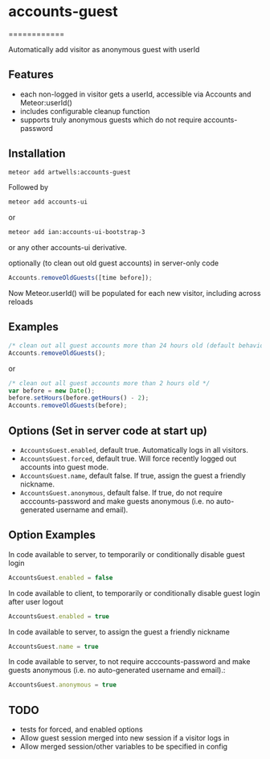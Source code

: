 # accounts-guest
============

Automatically add visitor as anonymous guest with userId

## Features
- each non-logged in visitor gets a userId, accessible via Accounts and Meteor:userId()
- includes configurable cleanup function
- supports truly anonymous guests which do not require accounts-password


## Installation
```sh
meteor add artwells:accounts-guest
```
Followed by
```sh
meteor add accounts-ui

```
or
```sh
meteor add ian:accounts-ui-bootstrap-3
```
or any other accounts-ui derivative.





optionally (to clean out old guest accounts) in server-only code
```javascript
Accounts.removeOldGuests([time before]);
```

Now Meteor.userId() will be populated for each new visitor, including across reloads

## Examples

```javascript
/* clean out all guest accounts more than 24 hours old (default behavior) */
Accounts.removeOldGuests();
```
or

```javascript
/* clean out all guest accounts more than 2 hours old */
var before = new Date();
before.setHours(before.getHours() - 2);
Accounts.removeOldGuests(before);
```



## Options (Set in server code at start up)

* `AccountsGuest.enabled`,  default true. Automatically logs in all visitors.
* `AccountsGuest.forced`,  default true. Will force recently logged out accounts into guest mode.
* `AccountsGuest.name`,  default false. If true, assign the guest a friendly nickname.
* `AccountsGuest.anonymous`,  default false. If true, do not require acccounts-password and make guests
  anonymous (i.e. no auto-generated username and email).

## Option Examples

In code available to server, to temporarily or conditionally disable guest login
```javascript
AccountsGuest.enabled = false
```

In code available to client, to temporarily or conditionally disable guest login after user logout
```javascript
AccountsGuest.enabled = true
```

In code available to server, to assign the guest a friendly nickname
```javascript
AccountsGuest.name = true
```

In code available to server, to not require acccounts-password and make guests
  anonymous (i.e. no auto-generated username and email).:
```javascript
AccountsGuest.anonymous = true
```

## TODO
- tests for forced, and enabled options
- Allow guest session merged into new session if a visitor logs in
- Allow merged session/other variables to be specified in config
